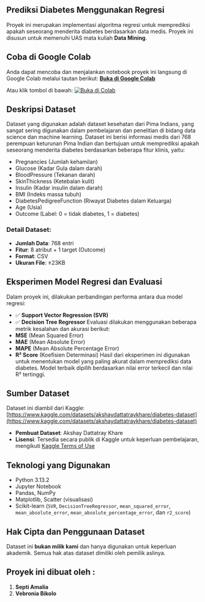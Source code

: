 ## Prediksi Diabetes Menggunakan Regresi
Proyek ini merupakan implementasi algoritma regresi untuk memprediksi apakah seseorang menderita diabetes berdasarkan data medis. Proyek ini disusun untuk memenuhi UAS mata kuliah **Data Mining**.

## Coba di Google Colab
Anda dapat mencoba dan menjalankan notebook proyek ini langsung di Google Colab melalui tautan berikut:
 [**Buka di Google Colab**](https://colab.research.google.com/drive/1ZRLdA--k6Yt009dUTP8FbbHUAS-q26kg?usp=sharing)

Atau klik tombol di bawah:
[![Buka di Colab](https://colab.research.google.com/assets/colab-badge.svg)](https://colab.research.google.com/drive/1ZRLdA--k6Yt009dUTP8FbbHUAS-q26kg)

## Deskripsi Dataset

Dataset yang digunakan adalah dataset kesehatan dari Pima Indians, yang sangat sering digunakan dalam pembelajaran dan penelitian di bidang data science dan machine learning.
Dataset ini berisi informasi medis dari 768 perempuan keturunan Pima Indian dan bertujuan untuk memprediksi apakah seseorang menderita diabetes berdasarkan beberapa fitur klinis, yaitu:
- Pregnancies (Jumlah kehamilan)
- Glucose (Kadar Gula dalam darah)
- BloodPressure (Tekanan darah)
- SkinThickness (Ketebalan kulit)
- Insulin (Kadar insulin dalam darah)
- BMI (Indeks massa tubuh)
- DiabetesPedigreeFunction (Riwayat Diabetes dalam Keluarga)
- Age (Usia)
- Outcome (Label: 0 = tidak diabetes, 1 = diabetes)

### Detail Dataset:
- **Jumlah Data**: 768 entri
- **Fitur**: 8 atribut + 1 target (Outcome)
- **Format**: CSV
- **Ukuran File**: ±23KB

## Eksperimen Model Regresi dan Evaluasi
Dalam proyek ini, dilakukan perbandingan performa antara dua model regresi:
- ✅ **Support Vector Regression (SVR)**
- ✅ **Decision Tree Regressor**
Evaluasi dilakukan menggunakan beberapa metrik kesalahan dan akurasi berikut:
- **MSE** (Mean Squared Error)
- **MAE** (Mean Absolute Error)
- **MAPE** (Mean Absolute Percentage Error)
- **R² Score** (Koefisien Determinasi)
Hasil dari eksperimen ini digunakan untuk menentukan model yang paling akurat dalam memprediksi data diabetes. Model terbaik dipilih berdasarkan nilai error terkecil dan nilai R² tertinggi.

## Sumber Dataset
Dataset ini diambil dari Kaggle:
 [https://www.kaggle.com/datasets/akshaydattatraykhare/diabetes-dataset](https://www.kaggle.com/datasets/akshaydattatraykhare/diabetes-dataset)

- **Pembuat Dataset**: Akshay Dattatray Khare  
- **Lisensi**: Tersedia secara publik di Kaggle untuk keperluan pembelajaran, mengikuti [Kaggle Terms of Use](https://www.kaggle.com/terms)

## Teknologi yang Digunakan
- Python 3.13.2
- Jupyter Notebook
- Pandas, NumPy
- Matplotlib, Scatter (visualisasi)
- Scikit-learn (`SVR`, `DecisionTreeRegressor`, `mean_squared_error`, `mean_absolute_error`, `mean_absolute_percentage_error`, dan `r2_score`)

## Hak Cipta dan Penggunaan Dataset

Dataset ini **bukan milik kami** dan hanya digunakan untuk keperluan akademik. Semua hak atas dataset dimiliki oleh pemilik aslinya. 

## Proyek ini dibuat oleh :
  1. **Septi Amalia**
  2. **Vebronia Bikolo**

